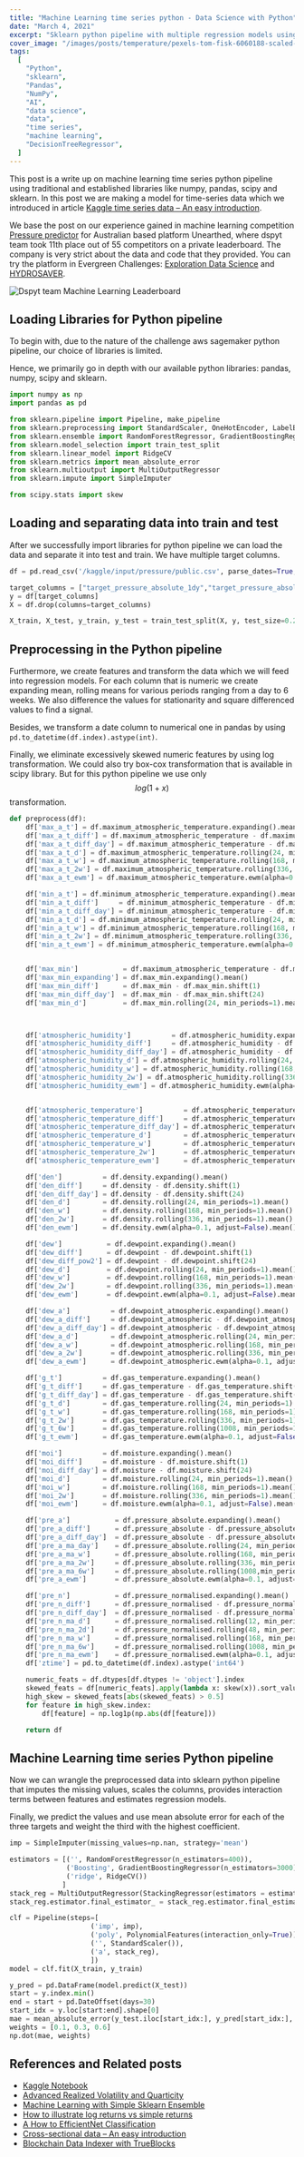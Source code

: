 ```yaml
---
title: "Machine Learning time series python - Data Science with Python"
date: "March 4, 2021"
excerpt: "Sklearn python pipeline with multiple regression models using traditional and established libraries like numpy, pandas, scipy and sklearn."
cover_image: "/images/posts/temperature/pexels-tom-fisk-6060188-scaled-e1629300731444.webp"
tags:
  [
    "Python",
    "sklearn",
    "Pandas",
    "NumPy",
    "AI",
    "data science",
    "data",
    "time series",
    "machine learning",
    "DecisionTreeRegressor",
  ]
---
```


This post is a write up on machine learning time series python pipeline using traditional and established libraries like numpy, pandas, scipy and sklearn. In this post we are making a model for time-series data which we introduced in article [Kaggle time series data – An easy introduction](https://dspyt.com/time-series-data-an-easy-introduction).

We base the post on our experience gained in machine learning competition [Pressure predictor](https://unearthed.solutions/u/competitions/pressure-predictor) for Australian based platform Unearthed, where dspyt team took 11th place out of 55 competitors on a private leaderboard. The company is very strict about the data and code that they provided. You can try the platform in Evergreen Challenges: [Exploration Data Science](https://unearthed.solutions/u/competitions/evergreen/exploration-data-science) and [HYDROSAVER](https://unearthed.solutions/u/competitions/evergreen/hydrosaver).

![Dspyt team Machine Learning Leaderboard](/images/posts/temperature/score.jpg)

## Loading Libraries for Python pipeline

To begin with, due to the nature of the challenge aws sagemaker python pipeline, our choice of libraries is limited.

Hence, we primarily go in depth with our available python libraries: pandas, numpy, scipy and sklearn.

```python
import numpy as np
import pandas as pd

from sklearn.pipeline import Pipeline, make_pipeline
from sklearn.preprocessing import StandardScaler, OneHotEncoder, LabelEncoder, MinMaxScaler, RobustScaler, PowerTransformer, PolynomialFeatures
from sklearn.ensemble import RandomForestRegressor, GradientBoostingRegressor, StackingRegressor
from sklearn.model_selection import train_test_split
from sklearn.linear_model import RidgeCV
from sklearn.metrics import mean_absolute_error
from sklearn.multioutput import MultiOutputRegressor
from sklearn.impute import SimpleImputer

from scipy.stats import skew
```

## Loading and separating data into train and test

After we successfully import libraries for python pipeline we can load the data and separate it into test and train. We have multiple target columns.

```python
df = pd.read_csv('/kaggle/input/pressure/public.csv', parse_dates=True,index_col=0)

target_columns = ["target_pressure_absolute_1dy","target_pressure_absolute_2wk","target_pressure_absolute_6wk",]
y = df[target_columns]
X = df.drop(columns=target_columns)

X_train, X_test, y_train, y_test = train_test_split(X, y, test_size=0.2,random_state=13)
```

## Preprocessing in the Python pipeline

Furthermore, we create features and transform the data which we will feed into regression models. For each column that is numeric we create expanding mean, rolling means for various periods ranging from a day to 6 weeks. We also difference the values for stationarity and square differenced values to find a signal.

Besides, we transform a date column to numerical one in pandas by using `pd.to_datetime(df.index).astype(int)`.

Finally, we eliminate excessively skewed numeric features by using log transformation. We could also try box-cox transformation that is available in scipy library. But for this python pipeline we use only $$log(1+x)$$ transformation.

```python
def preprocess(df):
    df['max_a_t'] = df.maximum_atmospheric_temperature.expanding().mean()
    df['max_a_t_diff'] = df.maximum_atmospheric_temperature - df.maximum_atmospheric_temperature.shift(1)
    df['max_a_t_diff_day'] = df.maximum_atmospheric_temperature - df.maximum_atmospheric_temperature.shift(24)
    df['max_a_t_d'] = df.maximum_atmospheric_temperature.rolling(24, min_periods=1).mean()
    df['max_a_t_w'] = df.maximum_atmospheric_temperature.rolling(168, min_periods=1).mean()
    df['max_a_t_2w'] = df.maximum_atmospheric_temperature.rolling(336, min_periods=1).mean()
    df['max_a_t_ewm'] = df.maximum_atmospheric_temperature.ewm(alpha=0.1, adjust=False).mean()

    df['min_a_t'] = df.minimum_atmospheric_temperature.expanding().mean()
    df['min_a_t_diff']     = df.minimum_atmospheric_temperature - df.minimum_atmospheric_temperature.shift(1)
    df['min_a_t_diff_day'] = df.minimum_atmospheric_temperature - df.minimum_atmospheric_temperature.shift(24)
    df['min_a_t_d'] = df.minimum_atmospheric_temperature.rolling(24, min_periods=1).mean()
    df['min_a_t_w'] = df.minimum_atmospheric_temperature.rolling(168, min_periods=1).mean()
    df['min_a_t_2w'] = df.minimum_atmospheric_temperature.rolling(336, min_periods=1).mean()
    df['min_a_t_ewm'] = df.minimum_atmospheric_temperature.ewm(alpha=0.1, adjust=False).mean()


    df['max_min']           = df.maximum_atmospheric_temperature - df.minimum_atmospheric_temperature
    df['max_min_expanding'] = df.max_min.expanding().mean()
    df['max_min_diff']      = df.max_min - df.max_min.shift(1)
    df['max_min_diff_day']  = df.max_min - df.max_min.shift(24)
    df['max_min_d']         = df.max_min.rolling(24, min_periods=1).mean()



    df['atmospheric_humidity']          = df.atmospheric_humidity.expanding().mean()
    df['atmospheric_humidity_diff']     = df.atmospheric_humidity - df.atmospheric_humidity.shift(1)
    df['atmospheric_humidity_diff_day'] = df.atmospheric_humidity - df.atmospheric_humidity.shift(24)
    df['atmospheric_humidity_d'] = df.atmospheric_humidity.rolling(24, min_periods=1).mean()
    df['atmospheric_humidity_w'] = df.atmospheric_humidity.rolling(168, min_periods=1).mean()
    df['atmospheric_humidity_2w'] = df.atmospheric_humidity.rolling(336, min_periods=1).mean()
    df['atmospheric_humidity_ewm'] = df.atmospheric_humidity.ewm(alpha=0.1, adjust=False).mean()


    df['atmospheric_temperature']          = df.atmospheric_temperature.expanding().mean()
    df['atmospheric_temperature_diff']     = df.atmospheric_temperature - df.atmospheric_temperature.shift(1)
    df['atmospheric_temperature_diff_day'] = df.atmospheric_temperature - df.atmospheric_temperature.shift(24)
    df['atmospheric_temperature_d']        = df.atmospheric_temperature.rolling(24, min_periods=1).mean()
    df['atmospheric_temperature_w']        = df.atmospheric_temperature.rolling(168, min_periods=1).mean()
    df['atmospheric_temperature_2w']       = df.atmospheric_temperature.rolling(336, min_periods=1).mean()
    df['atmospheric_temperature_ewm']      = df.atmospheric_temperature.ewm(alpha=0.1, adjust=False).mean()

    df['den']          = df.density.expanding().mean()
    df['den_diff']     = df.density - df.density.shift(1)
    df['den_diff_day'] = df.density - df.density.shift(24)
    df['den_d']        = df.density.rolling(24, min_periods=1).mean()
    df['den_w']        = df.density.rolling(168, min_periods=1).mean()
    df['den_2w']       = df.density.rolling(336, min_periods=1).mean()
    df['den_ewm']      = df.density.ewm(alpha=0.1, adjust=False).mean()

    df['dew']           = df.dewpoint.expanding().mean()
    df['dew_diff']      = df.dewpoint - df.dewpoint.shift(1)
    df['dew_diff_pow2'] = df.dewpoint - df.dewpoint.shift(24)
    df['dew_d']         = df.dewpoint.rolling(24, min_periods=1).mean()
    df['dew_w']         = df.dewpoint.rolling(168, min_periods=1).mean()
    df['dew_2w']        = df.dewpoint.rolling(336, min_periods=1).mean()
    df['dew_ewm']       = df.dewpoint.ewm(alpha=0.1, adjust=False).mean()

    df['dew_a']          = df.dewpoint_atmospheric.expanding().mean()
    df['dew_a_diff']     = df.dewpoint_atmospheric - df.dewpoint_atmospheric.shift(1)
    df['dew_a_diff_day'] = df.dewpoint_atmospheric - df.dewpoint_atmospheric.shift(24)
    df['dew_a_d']        = df.dewpoint_atmospheric.rolling(24, min_periods=1).mean()
    df['dew_a_w']        = df.dewpoint_atmospheric.rolling(168, min_periods=1).mean()
    df['dew_a_2w']       = df.dewpoint_atmospheric.rolling(336, min_periods=1).mean()
    df['dew_a_ewm']      = df.dewpoint_atmospheric.ewm(alpha=0.1, adjust=False).mean()

    df['g_t']          = df.gas_temperature.expanding().mean()
    df['g_t_diff']     = df.gas_temperature - df.gas_temperature.shift(1)
    df['g_t_diff_day'] = df.gas_temperature - df.gas_temperature.shift(24)
    df['g_t_d']        = df.gas_temperature.rolling(24, min_periods=1).mean()
    df['g_t_w']        = df.gas_temperature.rolling(168, min_periods=1).mean()
    df['g_t_2w']       = df.gas_temperature.rolling(336, min_periods=1).mean()
    df['g_t_6w']       = df.gas_temperature.rolling(1008, min_periods=1).mean()
    df['g_t_ewm']      = df.gas_temperature.ewm(alpha=0.1, adjust=False).mean()

    df['moi']          = df.moisture.expanding().mean()
    df['moi_diff']     = df.moisture - df.moisture.shift(1)
    df['moi_diff_day'] = df.moisture - df.moisture.shift(24)
    df['moi_d']        = df.moisture.rolling(24, min_periods=1).mean()
    df['moi_w']        = df.moisture.rolling(168, min_periods=1).mean()
    df['moi_2w']       = df.moisture.rolling(336, min_periods=1).mean()
    df['moi_ewm']      = df.moisture.ewm(alpha=0.1, adjust=False).mean()

    df['pre_a']           = df.pressure_absolute.expanding().mean()
    df['pre_a_diff']      = df.pressure_absolute - df.pressure_absolute.shift(1)
    df['pre_a_diff_day']  = df.pressure_absolute - df.pressure_absolute.shift(24)
    df['pre_a_ma_day']    = df.pressure_absolute.rolling(24, min_periods=1).mean()
    df['pre_a_ma_w']      = df.pressure_absolute.rolling(168, min_periods=1).mean()
    df['pre_a_ma_2w']     = df.pressure_absolute.rolling(336, min_periods=1).mean()
    df['pre_a_ma_6w']     = df.pressure_absolute.rolling(1008,min_periods=1).mean()
    df['pre_a_ewm']       = df.pressure_absolute.ewm(alpha=0.1, adjust=False).mean()

    df['pre_n']           = df.pressure_normalised.expanding().mean()
    df['pre_n_diff']      = df.pressure_normalised - df.pressure_normalised.shift(1)
    df['pre_n_diff_day']  = df.pressure_normalised - df.pressure_normalised.shift(24)
    df['pre_n_ma_d']      = df.pressure_normalised.rolling(12, min_periods=1).mean()
    df['pre_n_ma_2d']     = df.pressure_normalised.rolling(48, min_periods=1).mean()
    df['pre_n_ma_w']      = df.pressure_normalised.rolling(168, min_periods=1).mean()
    df['pre_n_ma_6w']     = df.pressure_normalised.rolling(1008, min_periods=1).mean()
    df['pre_n_ma_ewm']    = df.pressure_normalised.ewm(alpha=0.1, adjust=False).mean()
    df['ztime'] = pd.to_datetime(df.index).astype('int64')

    numeric_feats = df.dtypes[df.dtypes != 'object'].index
    skewed_feats = df[numeric_feats].apply(lambda x: skew(x)).sort_values(ascending=False)
    high_skew = skewed_feats[abs(skewed_feats) > 0.5]
    for feature in high_skew.index:
        df[feature] = np.log1p(np.abs(df[feature]))

    return df
```

## Machine Learning time series Python pipeline

Now we can wrangle the preprocessed data into sklearn python pipeline that imputes the missing values, scales the columns, provides interaction terms between features and estimates regression models.

Finally, we predict the values and use mean absolute error for each of the three targets and weight the third with the highest coefficient.

```python
imp = SimpleImputer(missing_values=np.nan, strategy='mean')

estimators = [('', RandomForestRegressor(n_estimators=400)),
              ('Boosting', GradientBoostingRegressor(n_estimators=3000)),
              ('ridge', RidgeCV())
             ]
stack_reg = MultiOutputRegressor(StackingRegressor(estimators = estimators, final_estimator = RandomForestRegressor(n_estimators = 300), n_jobs=-1))
stack_reg.estimator.final_estimator_ = stack_reg.estimator.final_estimator

clf = Pipeline(steps=[
                    ('imp', imp),
                    ('poly', PolynomialFeatures(interaction_only=True)),
                    ('', StandardScaler()),
                    ('a', stack_reg),
                    ])
model = clf.fit(X_train, y_train)

y_pred = pd.DataFrame(model.predict(X_test))
start = y.index.min()
end = start + pd.DateOffset(days=30)
start_idx = y.loc[start:end].shape[0]
mae = mean_absolute_error(y_test.iloc[start_idx:], y_pred[start_idx:], multioutput="raw_values")
weights = [0.1, 0.3, 0.6]
np.dot(mae, weights)
```

## References and Related posts

- [Kaggle Notebook](https://www.kaggle.com/pavfedotov/sklearn-pipeline-stacked-regression/)
- [Advanced Realized Volatility and Quarticity](https://dspyt.com/advanced-realized-volatility-and-quarticity)
- [Machine Learning with Simple Sklearn Ensemble](https://dspyt.com/machine-learning-simple-sklearn-ensemble)
- [How to illustrate log returns vs simple returns](https://dspyt.com/simple-returns-log-return-and-volatility-simple-introduction)
- [A How to EfficientNet Classification](https://dspyt.com/efficientnet-classification)
- [Cross-sectional data – An easy introduction](https://dspyt.com/cross-sectional-data-an-easy-introduction)
- [Blockchain Data Indexer with TrueBlocks](https://dspyt.com/blockchain-data-indexer-with-trueblocks)
